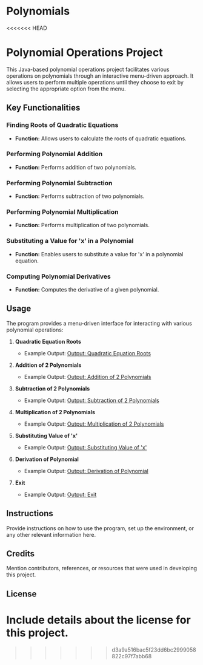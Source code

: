 # Polynomials
<<<<<<< HEAD

# Polynomial Operations Project

This Java-based polynomial operations project facilitates various operations on polynomials through an interactive menu-driven approach. It allows users to perform multiple operations until they choose to exit by selecting the appropriate option from the menu.

## Key Functionalities

### Finding Roots of Quadratic Equations

- **Function:** Allows users to calculate the roots of quadratic equations.

### Performing Polynomial Addition

- **Function:** Performs addition of two polynomials.

### Performing Polynomial Subtraction

- **Function:** Performs subtraction of two polynomials.

### Performing Polynomial Multiplication

- **Function:** Performs multiplication of two polynomials.

### Substituting a Value for 'x' in a Polynomial

- **Function:** Enables users to substitute a value for 'x' in a polynomial equation.

### Computing Polynomial Derivatives

- **Function:** Computes the derivative of a given polynomial.

## Usage

The program provides a menu-driven interface for interacting with various polynomial operations:

1. **Quadratic Equation Roots**

   - Example Output: [Output: Quadratic Equation Roots](quadratic_roots_output.png)

2. **Addition of 2 Polynomials**

   - Example Output: [Output: Addition of 2 Polynomials](addition.png)

3. **Subtraction of 2 Polynomials**

   - Example Output: [Output: Subtraction of 2 Polynomials](Subtraction.png)

4. **Multiplication of 2 Polynomials**

   - Example Output: [Output: Multiplication of 2 Polynomials](Multiplication.png)

5. **Substituting Value of 'x'**

   - Example Output: [Output: Substituting Value of 'x'](value.png)

6. **Derivation of Polynomial**

   - Example Output: [Output: Derivation of Polynomial](derivation.png)

7. **Exit**
   - Example Output: [Output: Exit](exit.png)

## Instructions

Provide instructions on how to use the program, set up the environment, or any other relevant information here.

## Credits

Mention contributors, references, or resources that were used in developing this project.

## License

Include details about the license for this project.
=======
>>>>>>> d3a9a516bac5f23dd6bc2999058822c97f7abb68
